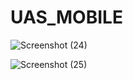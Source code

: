 # UAS_MOBILE

![Screenshot (24)](https://user-images.githubusercontent.com/116354225/215150855-fb9abdad-2653-4059-a1e0-61d697543132.png)


![Screenshot (25)](https://user-images.githubusercontent.com/116354225/215150878-77460870-8ef3-4b83-b78a-279f1b9d71aa.png)
